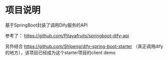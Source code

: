 # 项目说明
基于SpringBoot封装了调用Dify服务的API

参考了：
https://github.com/Pitayafruits/springboot-dify-api 

另外结合 https://github.com/Shlpeng/dify-spring-boot-starter （真正调用dify的地方），该项目已经成为这个starter项目的client demo